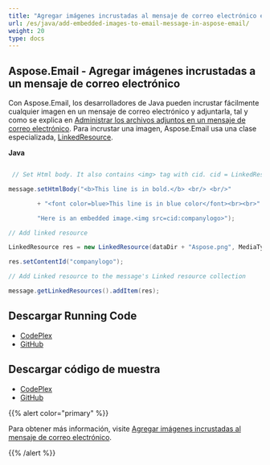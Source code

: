 ```yaml
---
title: "Agregar imágenes incrustadas al mensaje de correo electrónico en Aspose.Email"
url: /es/java/add-embedded-images-to-email-message-in-aspose-email/
weight: 20
type: docs
---
```


## **Aspose.Email - Agregar imágenes incrustadas a un mensaje de correo electrónico**
Con Aspose.Email, los desarrolladores de Java pueden incrustar fácilmente cualquier imagen en un mensaje de correo electrónico y adjuntarla, tal y como se explica en [Administrar los archivos adjuntos en un mensaje de correo electrónico](/email/java/working-with-message-attachments). Para incrustar una imagen, Aspose.Email usa una clase especializada, [LinkedResource](https://apireference.aspose.com/email/java/com.aspose.email/linkedresource).

**Java**

``` java

 // Set Html body. It also contains <img> tag with cid. cid = LinkedResource.ContentID

message.setHtmlBody("<b>This line is in bold.</b> <br/> <br/>"

        + "<font color=blue>This line is in blue color</font><br><br>" +

        "Here is an embedded image.<img src=cid:companylogo>");

// Add linked resource

LinkedResource res = new LinkedResource(dataDir + "Aspose.png", MediaTypeNames.Image.PNG);

res.setContentId("companylogo");

// Add Linked resource to the message's Linked resource collection

message.getLinkedResources().addItem(res);

```
## **Descargar Running Code**
- [CodePlex](https://asposeemailjavaapachepoi.codeplex.com/releases/view/618811)
- [GitHub](https://github.com/aspose-email/Aspose.Email-for-Java/releases/tag/Aspose.Email_Java_for_Apache_POI-v1.0.0)
## **Descargar código de muestra**
- [CodePlex](https://asposeemailjavaapachepoi.codeplex.com/SourceControl/latest#src/main/java/com/aspose/email/examples/asposefeatures/programmingemail/addembeddedimagestoemail/AsposeEmbeddedImageInEmail.java)
- [GitHub](https://github.com/aspose-email/Aspose.Email-for-Java/tree/master/Plugins/Aspose_Email_for_Apache_POI/src/main/java/com/aspose/email/examples/asposefeatures/programmingemail/addembeddedimagestoemail/AsposeEmbeddedImageInEmail.java)

{{% alert color="primary" %}}

Para obtener más información, visite [Agregar imágenes incrustadas al mensaje de correo electrónico](http://docs.aspose.com:8082/docs/display/emailjava/Add+Embedded+Images+to+Email+Message).

{{% /alert %}}
